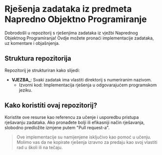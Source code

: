 # Rješenja zadataka iz predmeta Napredno Objektno Programiranje

Dobrodošli u repozitorij s rješenjima zadataka iz vježbi Naprednog Objektnog Programiranja! Ovdje možete pronaći implementacije zadataka, uz komentare i objašnjenja.

## Struktura repozitorija

Repozitorij je strukturiran kako slijedi:

- **VJEZBA_**: Svaki zadatak ima vlastiti direktorij s numeriranim nazivom.
  - Izvorni kod: Implementacija rješenja u odgovarajućem programskom jeziku.

## Kako koristiti ovaj repozitorij?

Koristite ove resurse kao referencu za učenje i usporedbu pristupa rješavanju zadataka. Ako pronađete bolji ili efikasniji način rješavanja, slobodno predložite izmjene putem "Pull request-a".

> Ove implementacije su namijenjene isključivo kao pomoć u učenju. Molimo vas da ne kopirate rješenja izravno za predaju kao svoj vlastiti rad u školi ili na tečaju.
